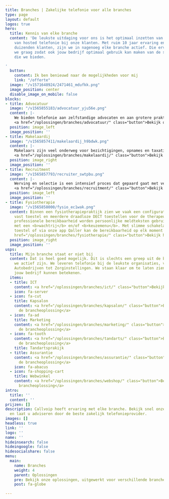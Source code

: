 ```yaml
---
title: Branches | Zakelijke telefonie voor alle branches
type: page
layout: default
logos: true
hero:
  title: Kennis van elke branche
  content: 'De leukste uitdaging voor ons is het optimaal inzetten van onze kennis
    van hosted telefonie bij onze klanten. Met ruim 10 jaar ervaring en inmiddels
    duizenden klanten, zijn we in nagenoeg elke branche actief. Die ervaring delen
    we graag zodat ook jouw bedrijf optimaal gebruik kan maken van de slimme communicatiemogelijkheden
    die we bieden.

'
  button:
    content: Ik ben benieuwd naar de mogelijkheden voor mij
    link: "/offerte"
  image: "/v1571648924/2471461_mdufkk.png"
  image_position: center
  disable_image_on_mobile: false
blocks:
- title: Advocatuur
  image: "/v1565855183/advocatuur_yju56e.png"
  content: |-
    We bieden telefonie aan zelfstandige advocaten en aan grotere praktijken met vaak meer dan 20 medewerkers. In elke situatie vormt een professionele bereikbaarheid vaak de basis. Daarnaast staan zaken als <b>veiligheid</b> en de mogelijkheid om <b>elektronisch faxen</b> te kunnen versturen/ontvangen hoog op de lijst met vereiste functionaliteiten. Onze hosted telefonieoplossing sluit hier naadloos op aan.<BR><BR>
    <a href="/oplossingen/branches/advocatuur/" class="button">Bekijk onze oplossing voor advocaten</a>
  position: image_left
  image_position: ''
- title: Makelaardij
  image: "/v1565857411/makelaardij_h9bdwk.png"
  content: |-
    Makelaars zijn veel onderweg voor bezichtigingen, opnames en taxaties. Dan is het een prettig idee als de spin in het web op kantoor snel kan schakelen met de makelaar. Hiervoor bieden we een slimme <b>vast mobiel integratie</b>. De smartphone wordt hiermee een volwaardig IP toestel waarmee kan worden doorverbonden en het vaste nummer kan worden meegezonden. Voor het kantoor bieden we <b>efficiënte koppelingen</b> met de software.<BR><BR>
    <a href="/oplossingen/branches/makelaardij/" class="button">Bekijk onze oplossing voor makelaars</a>
  position: image_right
  image_position: ''
- title: Recruitment
  image: "/v1565857793/recruiter_swtpbu.png"
  content: |-
    Werving en selectie is een intensief proces dat gepaard gaat met veel telefonisch contact. Om kosten te besparen bieden we <b>belbundels</b> zodat de maandelijkse kosten voor belverkeer naar vast en mobiel verkeer binnen Nederland zijn afgekocht. Binnen recruitment is onze gratis <b>click to dial app</b> ook erg populair. Stel je eens voor: met 1 druk op de knop bellen, een centraal telefoonboek via de browser en de naam van de beller direct in beeld.<BR><BR>
    <a href="/oplossingen/branches/recruitment/" class="button">Bekijk hier onze recruitment oplossing</a>
  position: image_left
  image_position: ''
- title: Fysiotherapie
  image: "/v1565858000/fysio_ec1wak.png"
  content: Binnen een fysiotherapiepraktijk zien we vaak een configuratie met een
    vast toestel en meerdere draadloze DECT toestellen voor de therapeuten. Voor een
    professionele bereikbaarheid worden persoonlijke meldteksten gebruikt in combinatie
    met een <b>wachtrij</b> en/of <b>keuzemenu</b>. Met slimme schakelaars op het
    toestel of via onze app Qaller kan de bereikbaarheid op elk moment worden aangepast.<BR><BR><a
    href="/oplossingen/branches/fysiotherapie/" class="button">Bekijk hier de brancheoplossing</a>
  position: image_right
  image_position: ''
usps:
  title: Mijn branche staat er niet bij
  content: Dat is heel goed mogelijk. Dit is slechts een greep uit de branches waarin
    we actief zijn. We leveren telefonie bij de leukste organisaties, variërend van
    Autobedrijven tot Zorginstellingen. We staan klaar om te laten zien wat we voor
    jouw bedrijf kunnen betekenen.
  items:
  - title: ICT
    content: <a href="/oplossingen/branches/ict/" class="button">Bekijk hier de brancheoplossing</a>
    icon: fa-server
  - icon: fa-cut
    title: Kapsalon
    content: <a href="/oplossingen/branches/kapsalon/" class="button">Bekijk hier
      de brancheoplossing</a>
  - icon: fa-ad
    title: Marketing
    content: <a href="/oplossingen/branches/marketing/" class="button">Bekijk hier
      de brancheoplossing</a>
  - icon: fa-tooth
    content: <a href="/oplossingen/branches/tandarts/" class="button">Bekijk hier
      de brancheoplossing</a>
    title: Tandartsprakijk
  - title: Assurantie
    content: <a href="/oplossingen/branches/assurantie/" class="button">Bekijk hier
      de brancheoplossing</a>
    icon: fa-abacus
  - icon: fa-shopping-cart
    title: Webwinkel
    content: <a href="/oplossingen/branches/webshop/" class="button">Bekijk hier de
      brancheoplossing</a>
intro:
  title: ''
  content: ''
prijzen: []
description: Callvoip heeft ervaring met elke branche. Bekijk snel onze brancheoplossingen
  en laat u adviseren door de beste zakelijk telefonieprovider.
images: []
headless: true
link: ''
logo: ''
name: ''
hideinsearch: false
hideingoogle: false
hidesocialshare: false
menu:
  main:
    name: Branches
    weight: 4
    parent: Oplossingen
    pre: Bekijk onze oplossingen, uitgewerkt voor verschillende branche
    post: fa-globe

---
```

